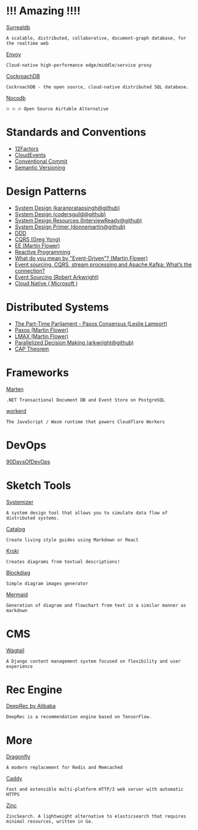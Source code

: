 # !!! Amazing !!!!

[Surrealdb](https://github.com/surrealdb) 

    A scalable, distributed, collaborative, document-graph database, for the realtime web

[Envoy](https://github.com/envoyproxy/envoy)

    Cloud-native high-performance edge/middle/service proxy
    
[CockroachDB](https://github.com/cockroachdb/cockroach)

    CockroachDB - the open source, cloud-native distributed SQL database.

[Nocodb](https://github.com/nocodb/nocodb)

    🔥 🔥 🔥 Open Source Airtable Alternative

# Standards and Conventions

* [12Factors](https://12factor.net/)
* [CloudEvents](https://cloudevents.io/)
* [Conventional Commit](https://www.conventionalcommits.org/)
* [Semantic Versioning](https://semver.org/)

# Design Patterns

* [System Design (karanpratapsingh@github)](https://github.com/karanpratapsingh/system-design)
* [System Design (codersguild@github)](https://github.com/codersguild/System-Design)
* [System Design Resources (InterviewReady@github)](https://github.com/InterviewReady/system-design-resources)
* [System Design Primer (donnemartin@github)](https://github.com/donnemartin/system-design-primer)
* [DDD](https://domaindrivendesign.org/ddd-domain-driven-design/)
* [CQRS (Greg Yong)](https://cqrs.files.wordpress.com/2010/11/cqrs_documents.pdf) 
* [EE (Martin Flower)](https://martinfowler.com/eaaDev/EventSourcing.html)
* [Reactive Programming](https://reactivex.io/)
* [What do you mean by "Event-Driven"? (Martin Flower)](https://martinfowler.com/articles/201701-event-driven.html)
* [Event sourcing, CQRS, stream processing and Apache Kafka: What’s the connection?](https://www.confluent.io/blog/event-sourcing-cqrs-stream-processing-apache-kafka-whats-connection/)
* [Event Sourcing (Robert Arkwright)](https://arkwright.github.io/event-sourcing.html)
* [Cloud Native ( Microsoft )](https://dotnet.microsoft.com/en-us/download/e-book/cloud-native-azure/pdf)

# Distributed Systems

* [The Part-Time Parliament - Paxos Consensus (Leslie Lamport)](http://lamport.azurewebsites.net/pubs/lamport-paxos.pdf)
* [Paxos (Martin Flower)](https://martinfowler.com/articles/patterns-of-distributed-systems/paxos.html)
* [LMAX (Martin Flower)](https://martinfowler.com/articles/lmax.html)
* [Parallelized Decision Making (arkwright@github)](https://arkwright.github.io/parallelized-decision-making.html)
* [CAP Theorem](https://en.wikipedia.org/wiki/CAP_theorem)
  
# Frameworks

[Marten](https://martendb.io/)

    .NET Transactional Document DB and Event Store on PostgreSQL

[workerd](https://github.com/cloudflare/workerd)

    The JavaScript / Wasm runtime that powers Cloudflare Workers

# DevOps

[90DaysOfDevOps](https://github.com/MichaelCade/90DaysOfDevOps)

# Sketch Tools

[Systemizer](https://github.com/honzaap/Systemizer)

    A system design tool that allows you to simulate data flow of distributed systems.

[Catalog](https://www.catalog.style/)

    Create living style guides using Markdown or React

[Kroki](https://github.com/yuzutech/kroki)
    
    Creates diagrams from textual descriptions!

[Blockdiag](https://github.com/blockdiag)
    
    Simple diagram images generator

[Mermaid](https://github.com/mermaid-js/mermaid)

    Generation of diagram and flowchart from text in a similar manner as markdown

# CMS

[Wagtail](https://github.com/wagtail/wagtail)
    
    A Django content management system focused on flexibility and user experience

# Rec Engine

[DeepRec by Alibaba](https://github.com/alibaba/DeepRec)

    DeepRec is a recommendation engine based on TensorFlow.

# More

[Dragonfly](https://github.com/dragonflydb/dragonfly)

    A modern replacement for Redis and Memcached

[Caddy](https://github.com/caddyserver/caddy)

    Fast and extensible multi-platform HTTP/3 web server with automatic HTTPS

[Zinc](https://github.com/zinclabs/zinc)
    
    ZincSearch. A lightweight alternative to elasticsearch that requires minimal resources, written in Go.
